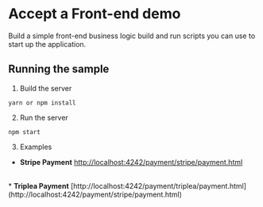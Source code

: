 # Accept a Front-end demo

Build a simple front-end business logic
build and run scripts you can use to start up the application.

## Running the sample

1. Build the server

~~~
yarn or npm install
~~~

2. Run the server

~~~
npm start
~~~

3. Examples

* <strong>Stripe Payment</strong> [http://localhost:4242/payment/stripe/payment.html](http://localhost:4242/payment/stripe/payment.html)
<br>
* <strong>Triplea Payment</strong> [http://localhost:4242/payment/triplea/payment.html](http://localhost:4242/payment/stripe/payment.html)